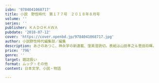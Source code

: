 ```yaml
---
isbn: '9784041068717'
title: 小説　野性時代　第１７７号　２０１８年８月号
volume: ''
series: ''
publisher: ＫＡＤＯＫＡＷＡ
pubdate: '2018-07-12'
cover: 'https://cover.openbd.jp/9784041068717.jpg'
author: 小説野性時代編集部／編集
description: あさのあつこ、神永学の新連載、窪美澄読切。表紙は山田孝之＆菅田将暉。
price: '796'
genre: ''
target: 雑誌扱い
format: ムック・その他
content: 日本文学、小説・物語

---
```

